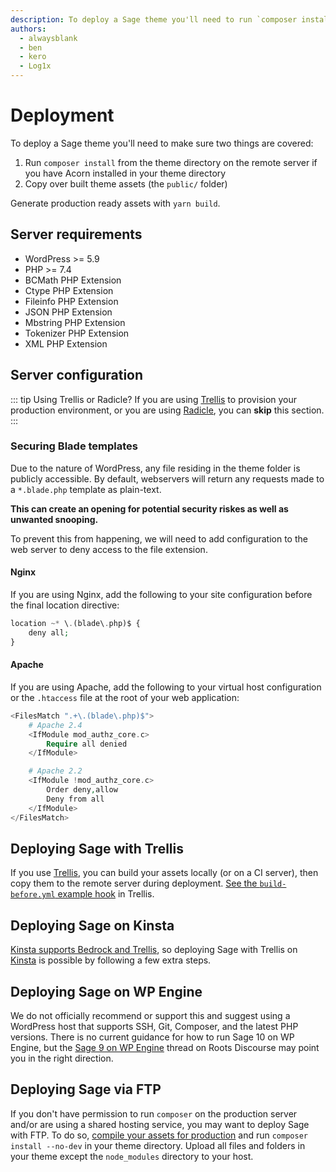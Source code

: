 ```yaml
---
description: To deploy a Sage theme you'll need to run `composer install` on the remote server, and copy over theme assets built with `yarn build`.
authors:
  - alwaysblank
  - ben
  - kero
  - Log1x
---
```


# Deployment

To deploy a Sage theme you'll need to make sure two things are covered:

1. Run `composer install` from the theme directory on the remote server if you have Acorn installed in your theme directory
2. Copy over built theme assets (the `public/` folder)

Generate production ready assets with `yarn build`.

## Server requirements

- WordPress >= 5.9
- PHP >= 7.4
- BCMath PHP Extension
- Ctype PHP Extension
- Fileinfo PHP Extension
- JSON PHP Extension
- Mbstring PHP Extension
- Tokenizer PHP Extension
- XML PHP Extension

## Server configuration

::: tip Using Trellis or Radicle?
If you are using [Trellis](/trellis/) to provision your production environment, or you are using [Radicle](/products/radicle/), you can **skip** this section.
:::

### Securing Blade templates

Due to the nature of WordPress, any file residing in the theme folder is publicly accessible. By default, webservers will return any requests made to a `*.blade.php` template as plain-text.

**This can create an opening for potential security riskes as well as unwanted snooping.**

To prevent this from happening, we will need to add configuration to the web server to deny access to the file extension.

#### Nginx

If you are using Nginx, add the following to your site configuration before the final location directive:

```php
location ~* \.(blade\.php)$ {
    deny all;
}
```

#### Apache

If you are using Apache, add the following to your virtual host configuration or the `.htaccess` file at the root of your web application:

```php
<FilesMatch ".+\.(blade\.php)$">
    # Apache 2.4
    <IfModule mod_authz_core.c>
        Require all denied
    </IfModule>

    # Apache 2.2
    <IfModule !mod_authz_core.c>
        Order deny,allow
        Deny from all
    </IfModule>
</FilesMatch>
```

## Deploying Sage with Trellis

If you use [Trellis](https://roots.io/trellis/), you can build your assets locally (or on a CI server), then copy them to the remote server during deployment. 
[See the `build-before.yml` example hook](https://github.com/roots/trellis/blob/master/deploy-hooks/build-before.yml) in Trellis.

## Deploying Sage on Kinsta

[Kinsta supports Bedrock and Trellis](https://kinsta.com/blog/bedrock-trellis/?kaid=OFDHAJIXUDIV), so deploying Sage with Trellis on [Kinsta](https://kinsta.com/?kaid=OFDHAJIXUDIV) is possible by following a few extra steps.

## Deploying Sage on WP Engine

We do not officially recommend or support this and suggest using a WordPress host that supports SSH, Git, Composer, and the latest PHP versions.
There is no current guidance for how to run Sage 10 on WP Engine, but the [Sage 9 on WP Engine](https://discourse.roots.io/t/sage-9-on-wpengine/9090) thread on Roots Discourse may point you in the right direction.

## Deploying Sage via FTP

If you don't have permission to run `composer` on the production server and/or are using a shared hosting service, you may want to deploy Sage with FTP. 
To do so, [compile your assets for production](compiling-assets.md) and run `composer install --no-dev` in your theme directory. 
Upload all files and folders in your theme except the `node_modules` directory to your host.
